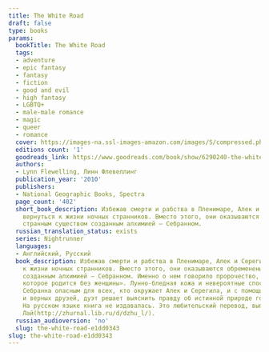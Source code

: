 ```yaml
---
title: The White Road
draft: false
type: books
params:
  bookTitle: The White Road
  tags:
  - adventure
  - epic fantasy
  - fantasy
  - fiction
  - good and evil
  - high fantasy
  - LGBTQ+
  - male-male romance
  - magic
  - queer
  - romance
  cover: https://images-na.ssl-images-amazon.com/images/S/compressed.photo.goodreads.com/books/1437305130i/6290240.jpg
  editions count: '1'
  goodreads_link: https://www.goodreads.com/book/show/6290240-the-white-road
  authors:
  - Lynn Flewelling, Линн Флевеллинг
  publication_year: '2010'
  publishers:
  - National Geographic Books, Spectra
  page_count: '402'
  short_book_description: Избежав смерти и рабства в Пленимаре, Алек и Серегил хотят
    вернуться к жизни ночных странников. Вместо этого, они оказываются обременены
    странным существом созданным алхимией — Себранном.
  russian_translation_status: exists
  series: Nightrunner
  languages:
  - Английский, Русский
  book_description: Избежав смерти и рабства в Пленимаре, Алек и Серегил хотят вернуться
    к жизни ночных странников. Вместо этого, они оказываются обременены странным существом
    созданным алхимией — Себранном. Именно о нем говорило пророчество, как о «дитя,
    которое родится без женщины». Лунно-бледная кожа и невероятные способности делают
    Себранна опасным для всех, кто окружает Алек и Серегила, и с помощью клана Серегила
    и верных друзей, дуэт решает выяснить правду об истинной природе гомункула...
    На русском языке книга не издавалась. Это любительский перевод, выполненный Джу
    Лай(http://zhurnal.lib.ru/d/dzhu_l/).
  russian_audioversion: 'no'
  slug: the-white-road-e1dd0343
slug: the-white-road-e1dd0343
---
```

